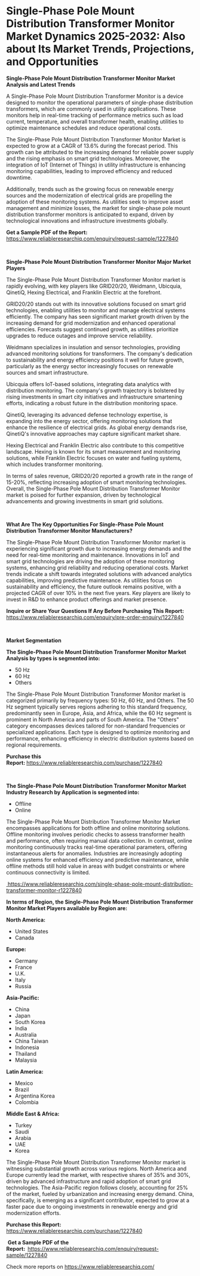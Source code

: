 <p><h1>Single-Phase Pole Mount Distribution Transformer Monitor Market Dynamics 2025-2032: Also about Its Market Trends, Projections, and Opportunities</h1></p><p><strong>Single-Phase Pole Mount Distribution Transformer Monitor Market Analysis and Latest Trends</strong></p>
<p><p>A Single-Phase Pole Mount Distribution Transformer Monitor is a device designed to monitor the operational parameters of single-phase distribution transformers, which are commonly used in utility applications. These monitors help in real-time tracking of performance metrics such as load current, temperature, and overall transformer health, enabling utilities to optimize maintenance schedules and reduce operational costs.</p><p>The Single-Phase Pole Mount Distribution Transformer Monitor Market is expected to grow at a CAGR of 13.6% during the forecast period. This growth can be attributed to the increasing demand for reliable power supply and the rising emphasis on smart grid technologies. Moreover, the integration of IoT (Internet of Things) in utility infrastructure is enhancing monitoring capabilities, leading to improved efficiency and reduced downtime. </p><p>Additionally, trends such as the growing focus on renewable energy sources and the modernization of electrical grids are propelling the adoption of these monitoring systems. As utilities seek to improve asset management and minimize losses, the market for single-phase pole mount distribution transformer monitors is anticipated to expand, driven by technological innovations and infrastructure investments globally.</p></p>
<p><strong>Get a Sample PDF of the Report:&nbsp;</strong> <a href="https://www.reliableresearchiq.com/enquiry/request-sample/1227840?utm_campaign=2285&utm_medium=2&utm_source=Github&utm_content=ia&utm_term=07042025&utm_id=single-phase-pole-mount-distribution-transformer-monitor">https://www.reliableresearchiq.com/enquiry/request-sample/1227840</a></p>
<p>&nbsp;</p>
<p><strong>Single-Phase Pole Mount Distribution Transformer Monitor Major Market Players</strong></p>
<p><p>The Single-Phase Pole Mount Distribution Transformer Monitor market is rapidly evolving, with key players like GRID20/20, Weidmann, Ubicquia, QinetiQ, Hexing Electrical, and Franklin Electric at the forefront. </p><p>GRID20/20 stands out with its innovative solutions focused on smart grid technologies, enabling utilities to monitor and manage electrical systems efficiently. The company has seen significant market growth driven by the increasing demand for grid modernization and enhanced operational efficiencies. Forecasts suggest continued growth, as utilities prioritize upgrades to reduce outages and improve service reliability.</p><p>Weidmann specializes in insulation and sensor technologies, providing advanced monitoring solutions for transformers. The company's dedication to sustainability and energy efficiency positions it well for future growth, particularly as the energy sector increasingly focuses on renewable sources and smart infrastructure.</p><p>Ubicquia offers IoT-based solutions, integrating data analytics with distribution monitoring. The company's growth trajectory is bolstered by rising investments in smart city initiatives and infrastructure smartening efforts, indicating a robust future in the distribution monitoring space.</p><p>QinetiQ, leveraging its advanced defense technology expertise, is expanding into the energy sector, offering monitoring solutions that enhance the resilience of electrical grids. As global energy demands rise, QinetiQ's innovative approaches may capture significant market share.</p><p>Hexing Electrical and Franklin Electric also contribute to this competitive landscape. Hexing is known for its smart measurement and monitoring solutions, while Franklin Electric focuses on water and fueling systems, which includes transformer monitoring.</p><p>In terms of sales revenue, GRID20/20 reported a growth rate in the range of 15-20%, reflecting increasing adoption of smart monitoring technologies. Overall, the Single-Phase Pole Mount Distribution Transformer Monitor market is poised for further expansion, driven by technological advancements and growing investments in smart grid solutions.</p></p>
<p>&nbsp;</p>
<p><strong>What Are The Key Opportunities For Single-Phase Pole Mount Distribution Transformer Monitor Manufacturers?</strong></p>
<p><p>The Single-Phase Pole Mount Distribution Transformer Monitor market is experiencing significant growth due to increasing energy demands and the need for real-time monitoring and maintenance. Innovations in IoT and smart grid technologies are driving the adoption of these monitoring systems, enhancing grid reliability and reducing operational costs. Market trends indicate a shift towards integrated solutions with advanced analytics capabilities, improving predictive maintenance. As utilities focus on sustainability and efficiency, the future outlook remains positive, with a projected CAGR of over 10% in the next five years. Key players are likely to invest in R&D to enhance product offerings and market presence.</p></p>
<p><strong>Inquire or Share Your Questions If Any Before Purchasing This Report:</strong> <a href="https://www.reliableresearchiq.com/enquiry/pre-order-enquiry/1227840?utm_campaign=2285&utm_medium=2&utm_source=Github&utm_content=ia&utm_term=07042025&utm_id=single-phase-pole-mount-distribution-transformer-monitor">https://www.reliableresearchiq.com/enquiry/pre-order-enquiry/1227840</a></p>
<p>&nbsp;</p>
<p><strong>Market Segmentation</strong></p>
<p><strong>The Single-Phase Pole Mount Distribution Transformer Monitor Market Analysis by types is segmented into:</strong></p>
<p><ul><li>50 Hz</li><li>60 Hz</li><li>Others</li></ul></p>
<p><p>The Single-Phase Pole Mount Distribution Transformer Monitor market is categorized primarily by frequency types: 50 Hz, 60 Hz, and Others. The 50 Hz segment typically serves regions adhering to this standard frequency, predominantly seen in Europe, Asia, and Africa, while the 60 Hz segment is prominent in North America and parts of South America. The "Others" category encompasses devices tailored for non-standard frequencies or specialized applications. Each type is designed to optimize monitoring and performance, enhancing efficiency in electric distribution systems based on regional requirements.</p></p>
<p><strong>Purchase this Report:&nbsp;</strong><a href="https://www.reliableresearchiq.com/purchase/1227840?utm_campaign=2285&utm_medium=2&utm_source=Github&utm_content=ia&utm_term=07042025&utm_id=single-phase-pole-mount-distribution-transformer-monitor">https://www.reliableresearchiq.com/purchase/1227840</a></p>
<p>&nbsp;</p>
<p><strong>The Single-Phase Pole Mount Distribution Transformer Monitor Market Industry Research by Application is segmented into:</strong></p>
<p><ul><li>Offline</li><li>Online</li></ul></p>
<p><p>The Single-Phase Pole Mount Distribution Transformer Monitor Market encompasses applications for both offline and online monitoring solutions. Offline monitoring involves periodic checks to assess transformer health and performance, often requiring manual data collection. In contrast, online monitoring continuously tracks real-time operational parameters, offering instantaneous alerts for anomalies. Industries are increasingly adopting online systems for enhanced efficiency and predictive maintenance, while offline methods still hold value in areas with budget constraints or where continuous connectivity is limited.</p></p>
<p><a href="https://www.reliableresearchiq.com/single-phase-pole-mount-distribution-transformer-monitor-r1227840?utm_campaign=2285&utm_medium=2&utm_source=Github&utm_content=ia&utm_term=07042025&utm_id=single-phase-pole-mount-distribution-transformer-monitor">&nbsp;https://www.reliableresearchiq.com/single-phase-pole-mount-distribution-transformer-monitor-r1227840</a></p>
<p><strong>In terms of Region, the Single-Phase Pole Mount Distribution Transformer Monitor Market Players available by Region are:</strong></p>
<p>
    <p> <strong> North America: </strong>
        <ul>
            <li>United States</li>
            <li>Canada</li>
        </ul>
        </p> 
    <p> <strong> Europe: </strong>
        <ul>
            <li>Germany</li>
            <li>France</li>
            <li>U.K.</li>
            <li>Italy</li>
            <li>Russia</li>
        </ul>
        </p> 
    <p> <strong> Asia-Pacific: </strong>
        <ul>
            <li>China</li>
            <li>Japan</li>
            <li>South Korea</li>
            <li>India</li>
            <li>Australia</li>
            <li>China Taiwan</li>
            <li>Indonesia</li>
            <li>Thailand</li>
            <li>Malaysia</li>
        </ul>
        </p> 
    <p> <strong> Latin America: </strong>
        <ul>
            <li>Mexico</li>
            <li>Brazil</li>
            <li>Argentina Korea</li>
            <li>Colombia</li>
        </ul>
        </p> 
    <p> <strong> Middle East & Africa: </strong>
        <ul>
            <li>Turkey</li>
            <li>Saudi</li>
            <li>Arabia</li>
            <li>UAE</li>
            <li>Korea</li>
        </ul>
    </p>
    </p>
<p><p>The Single-Phase Pole Mount Distribution Transformer Monitor market is witnessing substantial growth across various regions. North America and Europe currently lead the market, with respective shares of 35% and 30%, driven by advanced infrastructure and rapid adoption of smart grid technologies. The Asia-Pacific region follows closely, accounting for 25% of the market, fueled by urbanization and increasing energy demand. China, specifically, is emerging as a significant contributor, expected to grow at a faster pace due to ongoing investments in renewable energy and grid modernization efforts.</p></p>
<p><strong>Purchase this Report: </strong><a href="https://www.reliableresearchiq.com/purchase/1227840?utm_campaign=2285&utm_medium=2&utm_source=Github&utm_content=ia&utm_term=07042025&utm_id=single-phase-pole-mount-distribution-transformer-monitor">https://www.reliableresearchiq.com/purchase/1227840</a></p>
<p>&nbsp;<strong>Get a Sample PDF of the Report:&nbsp;&nbsp;</strong><a href="https://www.reliableresearchiq.com/enquiry/request-sample/1227840?utm_campaign=2285&utm_medium=2&utm_source=Github&utm_content=ia&utm_term=07042025&utm_id=single-phase-pole-mount-distribution-transformer-monitor">https://www.reliableresearchiq.com/enquiry/request-sample/1227840</a></p>
<p><strong></strong></p>
<p>Check more reports on <a href="https://www.reliableresearchiq.com/?utm_campaign=2285&utm_medium=2&utm_source=Github&utm_content=ia&utm_term=07042025&utm_id=single-phase-pole-mount-distribution-transformer-monitor">https://www.reliableresearchiq.com/</a></p>
